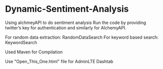 # Dynamic-Sentiment-Analysis
Using alchmeyAPI to do sentiment analysis
Run the code by providing twitter’s key for authentication and similarly for AlchemyAPI. 

For random data extraction: RandomDataSearch
For keyword based search: KeywordSearch

Used Maven for Compilation

Use "Open_This_One.html" file for AdminLTE Dashtab
